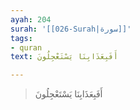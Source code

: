 ```yaml
---
ayah: 204
surah: '[[026-Surah|سورة]]'
tags:
- quran
text: أَفَبِعَذَابِنَا يَسْتَعْجِلُونَ

---
```

> أَفَبِعَذَابِنَا يَسْتَعْجِلُونَ
